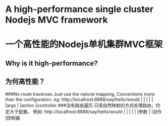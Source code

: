 A high-performance single cluster Nodejs MVC framework
======================================================
一个高性能的Nodejs单机集群MVC框架
=================================
Why is it high-performance?
--------------------------
为何高性能？
-----------
###No route traverses
Just use the natural mapping, Conventions more than the configuration.
eg:
    http://localhost:8888/say/hello/would
                         |    |     |
                         |    |     |args
                         |    |action
                         |controller
###没有路由遍历
只用自然映射的方式处理路由，约定大于配置。
例如:
    http://localhost:8888/say/hello/would
                         |    |     |
                         |    |     |参数
                         |    |动作
                         |控制器
